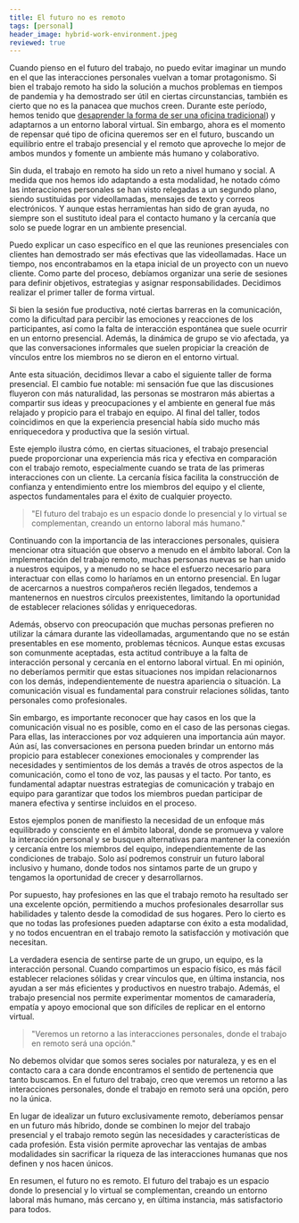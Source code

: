 ```yaml
---
title: El futuro no es remoto
tags: [personal]
header_image: hybrid-work-environment.jpeg
reviewed: true
---
```

Cuando pienso en el futuro del trabajo, no puedo evitar imaginar un mundo en el que las interacciones personales vuelvan a tomar protagonismo. Si bien el trabajo remoto ha sido la solución a muchos problemas en tiempos de pandemia y ha demostrado ser útil en ciertas circunstancias, también es cierto que no es la panacea que muchos creen. Durante este período, hemos tenido que [desaprender la forma de ser una oficina tradicional](/desaprender-a-ser-una-oficina-tradicional)) y adaptarnos a un entorno laboral virtual. Sin embargo, ahora es el momento de repensar qué tipo de oficina queremos ser en el futuro, buscando un equilibrio entre el trabajo presencial y el remoto que aproveche lo mejor de ambos mundos y fomente un ambiente más humano y colaborativo.

Sin duda, el trabajo en remoto ha sido un reto a nivel humano y social. A medida que nos hemos ido adaptando a esta modalidad, he notado cómo las interacciones personales se han visto relegadas a un segundo plano, siendo sustituidas por videollamadas, mensajes de texto y correos electrónicos. Y aunque estas herramientas han sido de gran ayuda, no siempre son el sustituto ideal para el contacto humano y la cercanía que solo se puede lograr en un ambiente presencial.

Puedo explicar un caso específico en el que las reuniones presenciales con clientes han demostrado ser más efectivas que las videollamadas. Hace un tiempo, nos encontrabamos en la etapa inicial de un proyecto con un nuevo cliente. Como parte del proceso, debíamos organizar una serie de sesiones para definir objetivos, estrategias y asignar responsabilidades. Decidimos realizar el primer taller de forma virtual.

Si bien la sesión fue productiva, noté ciertas barreras en la comunicación, como la dificultad para percibir las emociones y reacciones de los participantes, así como la falta de interacción espontánea que suele ocurrir en un entorno presencial. Además, la dinámica de grupo se vio afectada, ya que las conversaciones informales que suelen propiciar la creación de vínculos entre los miembros no se dieron en el entorno virtual.

Ante esta situación, decidimos llevar a cabo el siguiente taller de forma presencial. El cambio fue notable: mi sensación fue que las discusiones fluyeron con más naturalidad, las personas se mostraron más abiertas a compartir sus ideas y preocupaciones y el ambiente en general fue más relajado y propicio para el trabajo en equipo. Al final del taller, todos coincidimos en que la experiencia presencial había sido mucho más enriquecedora y productiva que la sesión virtual.

Este ejemplo ilustra cómo, en ciertas situaciones, el trabajo presencial puede proporcionar una experiencia más rica y efectiva en comparación con el trabajo remoto, especialmente cuando se trata de las primeras interacciones con un cliente. La cercanía física facilita la construcción de confianza y entendimiento entre los miembros del equipo y el cliente, aspectos fundamentales para el éxito de cualquier proyecto.

> "El futuro del trabajo es un espacio donde lo presencial y lo virtual se complementan, creando un entorno laboral más humano."

Continuando con la importancia de las interacciones personales, quisiera mencionar otra situación que observo a menudo en el ámbito laboral. Con la implementación del trabajo remoto, muchas personas nuevas se han unido a nuestros equipos, y a menudo no se hace el esfuerzo necesario para interactuar con ellas como lo haríamos en un entorno presencial. En lugar de acercarnos a nuestros compañeros recién llegados, tendemos a mantenernos en nuestros círculos preexistentes, limitando la oportunidad de establecer relaciones sólidas y enriquecedoras.

Además, observo con preocupación que muchas personas prefieren no utilizar la cámara durante las videollamadas, argumentando que no se están presentables en ese momento, problemas técnicos. Aunque estas excusas son comunmente aceptadas, esta actitud contribuye a la falta de interacción personal y cercanía en el entorno laboral virtual. En mi opinión, no deberíamos permitir que estas situaciones nos impidan relacionarnos con los demás, independientemente de nuestra apariencia o situación. La comunicación visual es fundamental para construir relaciones sólidas, tanto personales como profesionales.

Sin embargo, es importante reconocer que hay casos en los que la comunicación visual no es posible, como en el caso de las personas ciegas. Para ellas, las interacciones por voz adquieren una importancia aún mayor. Aún así, las conversaciones en persona pueden brindar un entorno más propicio para establecer conexiones emocionales y comprender las necesidades y sentimientos de los demás a través de otros aspectos de la comunicación, como el tono de voz, las pausas y el tacto. Por tanto, es fundamental adaptar nuestras estrategias de comunicación y trabajo en equipo para garantizar que todos los miembros puedan participar de manera efectiva y sentirse incluidos en el proceso.

Estos ejemplos ponen de manifiesto la necesidad de un enfoque más equilibrado y consciente en el ámbito laboral, donde se promueva y valore la interacción personal y se busquen alternativas para mantener la conexión y cercanía entre los miembros del equipo, independientemente de las condiciones de trabajo. Solo así podremos construir un futuro laboral inclusivo y humano, donde todos nos sintamos parte de un grupo y tengamos la oportunidad de crecer y desarrollarnos.

Por supuesto, hay profesiones en las que el trabajo remoto ha resultado ser una excelente opción, permitiendo a muchos profesionales desarrollar sus habilidades y talento desde la comodidad de sus hogares. Pero lo cierto es que no todas las profesiones pueden adaptarse con éxito a esta modalidad, y no todos encuentran en el trabajo remoto la satisfacción y motivación que necesitan.

La verdadera esencia de sentirse parte de un grupo, un equipo, es la interacción personal. Cuando compartimos un espacio físico, es más fácil establecer relaciones sólidas y crear vínculos que, en última instancia, nos ayudan a ser más eficientes y productivos en nuestro trabajo. Además, el trabajo presencial nos permite experimentar momentos de camaradería, empatía y apoyo emocional que son difíciles de replicar en el entorno virtual.

> "Veremos un retorno a las interacciones personales, donde el trabajo en remoto será una opción."

No debemos olvidar que somos seres sociales por naturaleza, y es en el contacto cara a cara donde encontramos el sentido de pertenencia que tanto buscamos. En el futuro del trabajo, creo que veremos un retorno a las interacciones personales, donde el trabajo en remoto será una opción, pero no la única.

En lugar de idealizar un futuro exclusivamente remoto, deberíamos pensar en un futuro más híbrido, donde se combinen lo mejor del trabajo presencial y el trabajo remoto según las necesidades y características de cada profesión. Esta visión permite aprovechar las ventajas de ambas modalidades sin sacrificar la riqueza de las interacciones humanas que nos definen y nos hacen únicos.

En resumen, el futuro no es remoto. El futuro del trabajo es un espacio donde lo presencial y lo virtual se complementan, creando un entorno laboral más humano, más cercano y, en última instancia, más satisfactorio para todos.